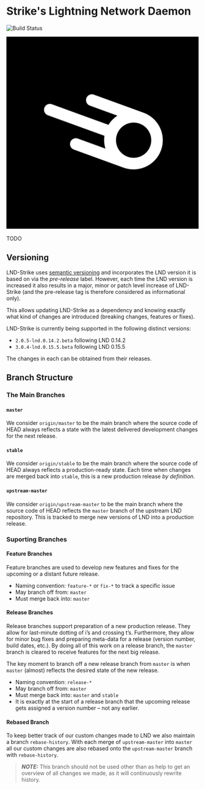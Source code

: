 # Strike's Lightning Network Daemon

![Build Status](https://github.com/LN-Zap/lnd-strike/actions/workflows/main.yml/badge.svg)

![Logo](logo.png)

TODO

## Versioning

LND-Strike uses [semantic versioning](https://semver.org/) and incorporates the LND version it is based on via the _pre-release_ label. However, each time the LND version is increased it also results in a major, minor or patch level increase of LND-Strike (and the pre-release tag is therefore considered as informational only).

This allows updating LND-Strike as a dependency and knowing exactly what kind of changes are introduced (breaking changes, features or fixes).

LND-Strike is currently being supported in the following distinct versions:

 * `2.0.5-lnd.0.14.2.beta` following LND 0.14.2
 * `3.0.4-lnd.0.15.5.beta` following LND 0.15.5

The changes in each can be obtained from their releases.

## Branch Structure

### The Main Branches

#### `master`

We consider `origin/master` to be the main branch where the source code of HEAD always reflects a state with the latest delivered development changes for the next release.

#### `stable`

We consider `origin/stable` to be the main branch where the source code of HEAD always reflects a production-ready state. Each time when changes are merged back into `stable`, this is a new production release _by definition_.

#### `upstream-master`

We consider `origin/upstream-master` to be the main branch where the source code of HEAD reflects the `master` branch of the upstream LND repository. This is tracked to merge new versions of LND into a production release.

### Suporting Branches

#### Feature Branches

Feature branches are used to develop new features and fixes for the upcoming or a distant future release.

* Naming convention: `feature-*` or `fix-*` to track a specific issue
* May branch off from: `master`
* Must merge back into: `master`

#### Release Branches

Release branches support preparation of a new production release. They allow for last-minute dotting of i’s and crossing t’s. Furthermore, they allow for minor bug fixes and preparing meta-data for a release (version number, build dates, etc.). By doing all of this work on a release branch, the `master` branch is cleared to receive features for the next big release.

The key moment to branch off a new release branch from `master` is when `master` (almost) reflects the desired state of the new release.

* Naming convention: `release-*`
* May branch off from: `master`
* Must merge back into: `master` and `stable`
* It is exactly at the start of a release branch that the upcoming release gets assigned a version number &ndash; not any earlier.

#### Rebased Branch

To keep better track of our custom changes made to LND we also maintain a branch `rebase-history`. With each merge of `upstream-master` into `master` all our custom changes are also rebased onto the `upstream-master` branch with `rebase-history`.

> **_NOTE:_** This branch should not be used other than as help to get an overview of all changes we made, as it will continuously rewrite history.
